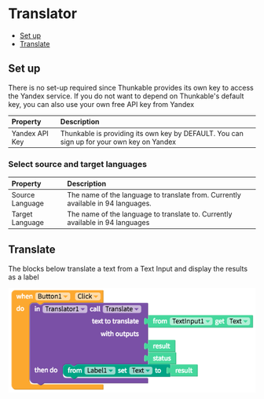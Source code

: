 # Translator

* [Set up](translator.md#set-up)
* [Translate](translator.md#translate)

## Set up

There is no set-up required since Thunkable provides its own key to access the Yandex service. If you do not want to depend on Thunkable's default key, you can also use your own free API key from Yandex

| Property | Description |
| :--- | :--- |
| Yandex API Key | Thunkable is providing its own key by DEFAULT. You can sign up for your own key on Yandex |

### Select source and target languages

| Property | Description |
| :--- | :--- |
| Source Language | The name of the language to translate from. Currently available in 94 languages. |
| Target Language | The name of the language to translate to. Currently available in 94 languages |

## Translate

The blocks below translate a text from a Text Input and display the results as a label

![](../../../../.gitbook/assets/translator-yandex-fig-1.png)


